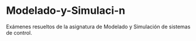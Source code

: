# Modelado-y-Simulaci-n
Exámenes resueltos de la asignatura de Modelado y Simulación de sistemas de control.
